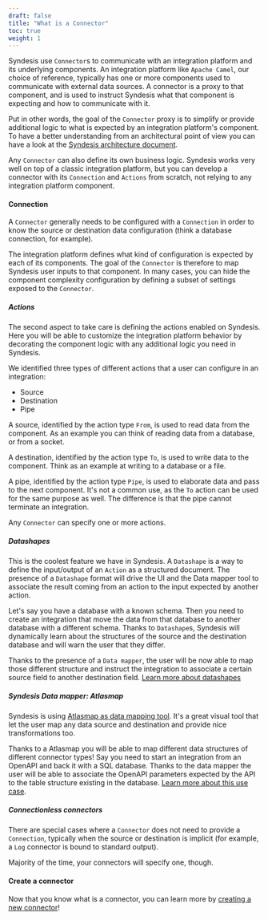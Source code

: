 ```yaml
---
draft: false
title: "What is a Connector"
toc: true
weight: 1
---
```


Syndesis use `Connector`s to communicate with an integration platform and its underlying components. An integration platform like `Apache Camel`, our choice of reference, typically has one or more components used to communicate with external data sources. A connector is a proxy to that component, and is used to instruct Syndesis what that component is expecting and how to communicate with it.

Put in other words, the goal of the `Connector` proxy is to simplify or provide additional logic to what is expected by an integration platform's component. To have a better understanding from an architectural point of view you can have a look at the [Syndesis architecture document](/docs/architecture/syndesis/).

Any `Connector` can also define its own business logic. Syndesis works very well on top of a classic integration platform, but you can develop a connector with its `Connection` and `Actions` from scratch, not relying to any integration platform component.

#### Connection

A `Connector` generally needs to be configured with a `Connection` in order to know the source or destination data configuration (think a database connection, for example).

The integration platform defines what kind of configuration is expected by each of its components. The goal of the `Connector` is therefore to map Syndesis user inputs to that component. In many cases, you can hide the component complexity configuration by defining a subset of settings exposed to the `Connector`.

##### Actions

The second aspect to take care is defining the actions enabled on Syndesis. Here you will be able to customize the integration platform behavior by decorating the component logic with any additional logic you need in Syndesis.

We identified three types of different actions that a user can configure in an integration:

- Source
- Destination
- Pipe

A source, identified by the action type `From`, is used to read data from the component. As an example you can think of reading data from a database, or from a socket.

A destination, identified by the action type `To`, is used to write data to the component. Think as an example at writing to a database or a file.

A pipe, identified by the action type `Pipe`, is used to elaborate data and pass to the next component. It's not a common use, as the `To` action can be used for the same purpose as well. The difference is that the pipe cannot terminate an integration.

Any `Connector` can specify one or more actions. 

##### Datashapes

This is the coolest feature we have in Syndesis. A `Datashape` is a way to define the input/output of an `Action` as a structured document. The presence of a `Datashape` format will drive the UI and the Data mapper tool to associate the result coming from an action to the input expected by another action.

Let's say you have a database with a known schema. Then you need to create an integration that move the data from that database to another database with a different schema. Thanks to `Datashape`s, Syndesis will dynamically learn about the structures of the source and the destination database and will warn the user that they differ.

Thanks to the presence of a `Data mapper`, the user will be now able to map those different structure and instruct the integration to associate a certain source field to another destination field. [Learn more about datashapes](../datashapes/)

##### Syndesis Data mapper: Atlasmap

Syndesis is using [Atlasmap as data mapping tool](https://www.atlasmap.io/). It's a great visual tool that let the user map any data source and destination and provide nice transformations too.

Thanks to a Atlasmap you will be able to map different data structures of different connector types! Say you need to start an integration from an OpenAPI and back it with a SQL database. Thanks to the data mapper the user will be able to associate the OpenAPI parameters expected by the API to the table structure existing in the database. [Learn more about this use case](https://github.com/syndesisio/syndesis-quickstarts/tree/master/api-provider).

##### Connectionless connectors

There are special cases where a `Connector` does not need to provide a `Connection`, typically when the source or destination is implicit (for example, a `Log` connector is bound to standard output).

Majority of the time, your connectors will specify one, though.

#### Create a connector

Now that you know what is a connector, you can learn more by [creating a new connector](../create/)!